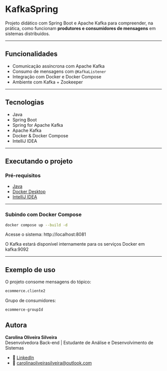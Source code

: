 # KafkaSpring

Projeto didático com Spring Boot e Apache Kafka para compreender, na prática, como funcionam **produtores e consumidores de mensagens** em sistemas distribuídos.

---

## Funcionalidades

- Comunicação assíncrona com Apache Kafka
- Consumo de mensagens com `@KafkaListener`
- Integração com Docker e Docker Compose
- Ambiente com Kafka + Zookeeper

---

## Tecnologias

- Java
- Spring Boot
- Spring for Apache Kafka
- Apache Kafka
- Docker & Docker Compose
- IntelliJ IDEA

---

## Executando o projeto

### Pré-requisitos

- [Java](https://www.java.com/pt-BR/)
- [Docker Desktop](https://www.docker.com/products/docker-desktop/)
- [IntelliJ IDEA](https://www.jetbrains.com/idea/)

---

### Subindo com Docker Compose

```bash
docker compose up --build -d
```

Acesse o sistema: http://localhost:8081

O Kafka estará disponível internamente para os serviços Docker em kafka:9092

--- 

## Exemplo de uso

O projeto consome mensagens do tópico:

```bash
ecommerce.cliente2
```
Grupo de consumidores:

```bash
ecommerce-groupId
```

##  Autora
**Carolina Oliveira Silveira**  
Desenvolvedora Back-end | Estudante de Análise e Desenvolvimento de Sistemas

- 💼 [LinkedIn](https://www.linkedin.com/in/carolinaoliveirasilveira/)
- 📧 carolinaoliveirasilveira@outlook.com
